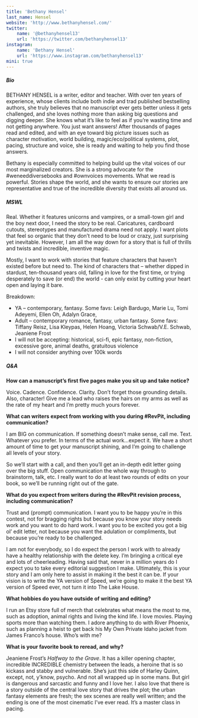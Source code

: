 ```yaml
---
title: 'Bethany Hensel'
last_name: Hensel
website: 'http://www.bethanyhensel.com/'
twitter:
    name: '@bethanyhensel13'
    url: 'https://twitter.com/bethanyhensel13'
instagram:
    name: 'Bethany Hensel'
    url: 'https://www.instagram.com/bethanyhensel13'
mini: true
---
```


##### Bio

BETHANY HENSEL is a writer, editor and teacher. With over ten years of experience, whose clients include both indie and trad published bestselling authors, she truly believes that no manuscript ever gets better unless it gets challenged, and she loves nothing more than asking big questions and digging deeper. She knows what it’s like to feel as if you’re wasting time and not getting anywhere. You just want answers! After thousands of pages read and edited, and with an eye toward big picture issues such as character motivation, world building, magic/eco/political systems, plot, pacing, structure and voice, she is ready and waiting to help you find those answers. 

Bethany is especially committed to helping build up the vital voices of our most marginalized creators. She is a strong advocate for the \#weneeddiversebooks and \#ownvoices movements. What we read is powerful. Stories shape the world, and she wants to ensure our stories are representative and true of the incredible diversity that exists all around us.

##### MSWL

Real. Whether it features unicorns and vampires, or a small-town girl and the boy next door, I need the story to be real. Caricatures, cardboard cutouts, stereotypes and manufactured drama need not apply. I want plots that feel so organic that they don’t need to be loud or crazy, just surprising yet inevitable. However, I am all the way down for a story that is full of thrills and twists and incredible, inventive magic. 

Mostly, I want to work with stories that feature characters that haven’t existed before but need to. The kind of characters that – whether dipped in stardust, ten-thousand years old, falling in love for the first time, or trying desperately to save (or end) the world - can only exist by cutting your heart open and laying it bare. 

Breakdown:
 * YA – contemporary, fantasy. Some favs: Leigh Bardugo, Marie Lu, Tomi Adeyemi, Ellen Oh, Adalyn Grace, 
 * Adult – contemporary romance, fantasy, urban fantasy. Some favs: Tiffany Reisz, Lisa Kleypas, Helen Hoang, Victoria Schwab/V.E. Schwab, Jeaniene Frost
 * I will not be accepting: historical, sci-fi, epic fantasy, non-fiction, excessive gore, animal deaths, gratuitous violence
 * I will not consider anything over 100k words

##### Q&A

**How can a manuscript’s first five pages make you sit up and take notice?**

Voice. Cadence. Confidence. Clarity. Don’t forget those grounding details. Also, character! Give me a lead who raises the hairs on my arms as well as the rate of my heart and I’m pretty much yours forever. 

**What can writers expect from working with you during #RevPit, including communication?**

I am BIG on communication. If something doesn’t make sense, call me. Text. Whatever you prefer. In terms of the actual work…expect it. We have a short amount of time to get your manuscript shining, and I’m going to challenge all levels of your story. 

So we’ll start with a call, and then you’ll get an in-depth edit letter going over the big stuff. Open communication the whole way through to brainstorm, talk, etc.  I really want to do at least two rounds of edits on your book, so we’ll be running right out of the gate.

**What do you expect from writers during the #RevPit revision process, including communication?**

Trust and (prompt) communication. I want you to be happy you’re in this contest, not for bragging rights but because you know your story needs work and you want to do hard work. I want you to be excited you got a big ol’ edit letter, not because you want the adulation or compliments, but because you’re ready to be challenged.

I am not for everybody, so I do expect the person I work with to already have a healthy relationship with the delete key. I’m bringing a critical eye and lots of cheerleading. Having said that, never in a million years do I expect you to take every editorial suggestion I make. Ultimately, this is your story and I am only here to assist in making it the best it can be. If your vision is to write the YA version of Speed, we’re going to make it the best YA version of Speed ever, not turn it into The Lake House.
 
**What hobbies do you have outside of writing and editing?**

I run an Etsy store full of merch that celebrates what means the most to me, such as adoption, animal rights and living the kind life. I love movies. Playing sports more than watching them. I adore anything to do with River Phoenix, such as planning a heist to get back his My Own Private Idaho jacket from James Franco’s house. Who’s with me?

**What is your favorite book to reread, and why?**

Jeaniene Frost’s _Halfway to the Grave_. It has a killer opening chapter, incredible INCREDIBLE chemistry between the leads, a heroine that is so kickass and stabby and vulnerable. She’s just this side of Harley Quinn, except, not, y’know, psycho. And not all wrapped up in some mans. But girl is dangerous and sarcastic and funny and I love her. I also love that there is a story outside of the central love story that drives the plot; the urban fantasy elements are fresh; the sex scenes are really well written; and the ending is one of the most cinematic I’ve ever read. It’s a master class in pacing.